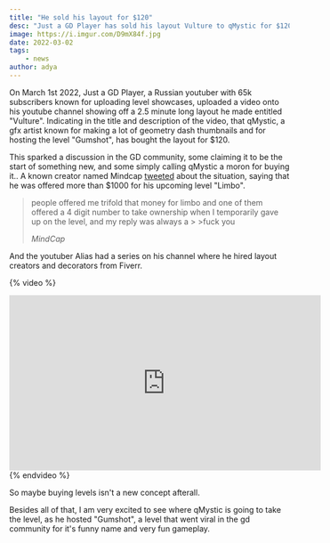 ```yaml
---
title: "He sold his layout for $120"
desc: "Just a GD Player has sold his layout Vulture to qMystic for $120."
image: https://i.imgur.com/D9mX84f.jpg
date: 2022-03-02
tags:
    - news
author: adya
---
```


On March 1st 2022, Just a GD Player, a Russian youtuber with 65k subscribers known for
uploading level showcases, uploaded a video onto his youtube channel showing off a 2.5
minute long layout he made entitled "Vulture". Indicating in the title and description of the
video, that qMystic, a gfx artist known for making a lot of geometry dash thumbnails and for
hosting the level "Gumshot", has bought the layout for $120.

This sparked a discussion in the GD community, some claiming it to be the start of
something new, and some simply calling qMystic a moron for buying it.. A known creator
named Mindcap [tweeted](https://twitter.com/MindCap_/status/1498691901381394432?ref_src=twsrc%5Etfw) about the situation, saying that he was offered more than $1000 for
his upcoming level "Limbo".

> people offered me trifold that money for limbo and one of them offered a 4 digit number to take ownership when I temporarily gave up on the level, and my reply was always a > >fuck you
> 
><cite>MindCap</cite>

And the youtuber Alias had a series on his channel where he hired layout creators and
decorators from Fiverr.

{% video %}
<iframe width="560" height="315" src="https://www.youtube.com/embed/U3wXWImVB6A" title="YouTube video player" frameborder="0" allow="accelerometer; autoplay; clipboard-write; encrypted-media; gyroscope; picture-in-picture" allowfullscreen></iframe>
{% endvideo %}

So maybe buying levels isn't a new concept afterall.

Besides all of that, I am very excited to see where qMystic is going to take the level, as he
hosted "Gumshot", a level that went viral in the gd community for it's funny name and very
fun gameplay.
